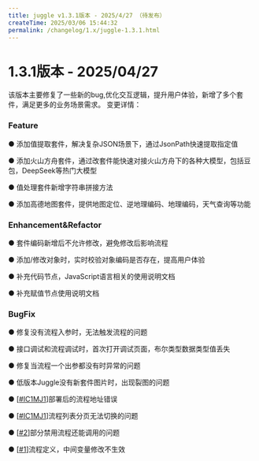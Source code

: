 ```yaml
---
title: juggle v1.3.1版本 - 2025/4/27 （待发布）
createTime: 2025/03/06 15:44:32
permalink: /changelog/1.x/juggle-1.3.1.html
---
```

# 1.3.1版本 - 2025/04/27
该版本主要修复了一些新的bug,优化交互逻辑，提升用户体验，新增了多个套件，满足更多的业务场景需求。
变更详情：

### Feature

● 添加值提取套件，解决复杂JSON场景下，通过JsonPath快速提取指定值

● 添加火山方舟套件，通过改套件能快速对接火山方舟下的各种大模型，包括豆包，DeepSeek等热门大模型

● 值处理套件新增字符串拼接方法

● 添加高德地图套件，提供地图定位、逆地理编码、地理编码，天气查询等功能

### Enhancement&Refactor

● 套件编码新增后不允许修改，避免修改后影响流程

● 添加/修改对象时，实时校验对象编码是否存在，提高用户体验

● 补充代码节点，JavaScript语言相关的使用说明文档

● 补充赋值节点使用说明文档

### BugFix

● 修复没有流程入参时，无法触发流程的问题

● 接口调试和流程调试时，首次打开调试页面，布尔类型数据类型值丢失

● 修复当流程一个出参都没有时异常的问题 

● 低版本Juggle没有新套件图片时，出现裂图的问题

● [[#IC1MJ1](https://gitee.com/Somta/Juggle/issues/IC1MJ1)]部署后的流程地址错误

● [[#IC1MJ1](https://gitee.com/Somta/Juggle/issues/IC1MJ1)]流程列表分页无法切换的问题

● [[#2](https://gitcode.com/coderboot/Juggle/issues/2)]部分禁用流程还能调用的问题

● [[#1](https://gitcode.com/coderboot/Juggle/issues/1)]流程定义，中间变量修改不生效
